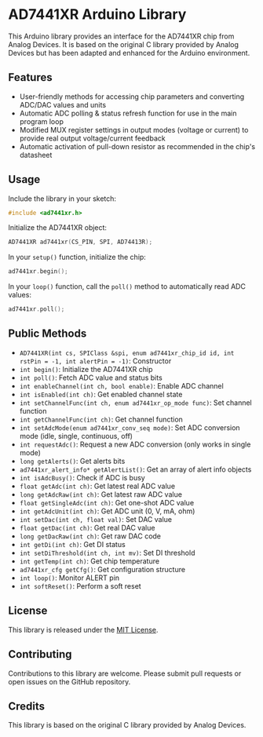 # AD7441XR Arduino Library

This Arduino library provides an interface for the AD7441XR chip from Analog Devices. It is based on the original C library provided by Analog Devices but has been adapted and enhanced for the Arduino environment.

## Features

- User-friendly methods for accessing chip parameters and converting ADC/DAC values and units
- Automatic ADC polling & status refresh function for use in the main program loop
- Modified MUX register settings in output modes (voltage or current) to provide real output voltage/current feedback
- Automatic activation of pull-down resistor as recommended in the chip's datasheet

## Usage

Include the library in your sketch:

```cpp
#include <ad7441xr.h>
```

Initialize the AD7441XR object:

```cpp
AD7441XR ad7441xr(CS_PIN, SPI, AD74413R);
```

In your `setup()` function, initialize the chip:

```cpp
ad7441xr.begin();
```

In your `loop()` function, call the `poll()` method to automatically read ADC values:

```cpp
ad7441xr.poll();
```

## Public Methods

- `AD7441XR(int cs, SPIClass &spi, enum ad7441xr_chip_id id, int rstPin = -1, int alertPin = -1)`: Constructor
- `int begin()`: Initialize the AD7441XR chip
- `int poll()`: Fetch ADC value and status bits
- `int enableChannel(int ch, bool enable)`: Enable ADC channel
- `int isEnabled(int ch)`: Get enabled channel state
- `int setChannelFunc(int ch, enum ad7441xr_op_mode func)`: Set channel function
- `int getChannelFunc(int ch)`: Get channel function
- `int setAdcMode(enum ad7441xr_conv_seq mode)`: Set ADC conversion mode (idle, single, continuous, off)
- `int requestAdc()`: Request a new ADC conversion (only works in single mode)
- `long getAlerts()`: Get alerts bits
- `ad7441xr_alert_info* getAlertList()`: Get an array of alert info objects
- `int isAdcBusy()`: Check if ADC is busy
- `float getAdc(int ch)`: Get latest real ADC value
- `long getAdcRaw(int ch)`: Get latest raw ADC value
- `float getSingleAdc(int ch)`: Get one-shot ADC value
- `int getAdcUnit(int ch)`: Get ADC unit (0, V, mA, ohm)
- `int setDac(int ch, float val)`: Set DAC value
- `float getDac(int ch)`: Get real DAC value
- `long getDacRaw(int ch)`: Get raw DAC code
- `int getDi(int ch)`: Get DI status
- `int setDiThreshold(int ch, int mv)`: Set DI threshold
- `int getTemp(int ch)`: Get chip temperature
- `ad7441xr_cfg getCfg()`: Get configuration structure
- `int loop()`: Monitor ALERT pin
- `int softReset()`: Perform a soft reset

## License

This library is released under the [MIT License](LICENSE).

## Contributing

Contributions to this library are welcome. Please submit pull requests or open issues on the GitHub repository.

## Credits

This library is based on the original C library provided by Analog Devices.
